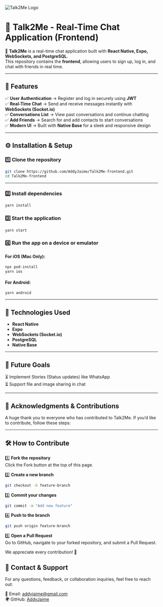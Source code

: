 ![Talk2Me Logo](assets/images/Talk2me-logo.png)

# 📱 Talk2Me - Real-Time Chat Application (Frontend)

🚀 **Talk2Me** is a real-time chat application built with **React Native, Expo, WebSockets, and PostgreSQL**.  
This repository contains the **frontend**, allowing users to sign up, log in, and chat with friends in real time.

---

## 📌 Features

✅ **User Authentication** → Register and log in securely using **JWT**  
✅ **Real-Time Chat** → Send and receive messages instantly with **WebSockets (Socket.io)**  
✅ **Conversations List** → View past conversations and continue chatting  
✅ **Add Friends** → Search for and add contacts to start conversations  
✅ **Modern UI** → Built with **Native Base** for a sleek and responsive design

---

## ⚙️ Installation & Setup

### **1️⃣ Clone the repository**

```sh
git clone https://github.com/AddyJaime/Talk2Me-frontend.git
cd Talk2Me-frontend
```

---

### **2️⃣ Install dependencies**

```sh
yarn install
```

### **3️⃣ Start the application**

```sh
yarn start
```

### **4️⃣ Run the app on a device or emulator**

#### For iOS (Mac Only):

```sh
npx pod-install
yarn ios
```

#### For Android:

```sh
yarn android
```

---

## 🔗 Technologies Used

- **React Native**
- **Expo**
- **WebSockets (Socket.io)**
- **PostgreSQL**
- **Native Base**

---

## 🚀 Future Goals

⏳ Implement Stories (Status updates) like WhatsApp  
⏳ Support file and image sharing in chat

---

## 🤝 Acknowledgments & Contributions

A huge thank you to everyone who has contributed to Talk2Me.
If you’d like to contribute, follow these steps:

---

## 🛠️ How to Contribute

1️⃣ **Fork the repository**  
Click the Fork button at the top of this page.

2️⃣ **Create a new branch**

```sh
git checkout -b feature-branch
```

3️⃣ **Commit your changes**

```sh
git commit -m "Add new feature"
```

4️⃣ **Push to the branch**

```sh
git push origin feature-branch
```

5️⃣ **Open a Pull Request**  
Go to GitHub, navigate to your forked repository, and submit a Pull Request.

We appreciate every contribution! 🚀

## 📧 Contact & Support

For any questions, feedback, or collaboration inquiries, feel free to reach out:

📧 Email: addyjaime@gmail.com  
🌍 GitHub: [AddyJaime](https://github.com/AddyJaime)

##
